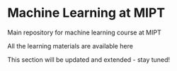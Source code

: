 # Machine Learning at MIPT
Main repository for machine learning course at MIPT

All the learning materials are available here

This section will be updated and extended - stay tuned!
